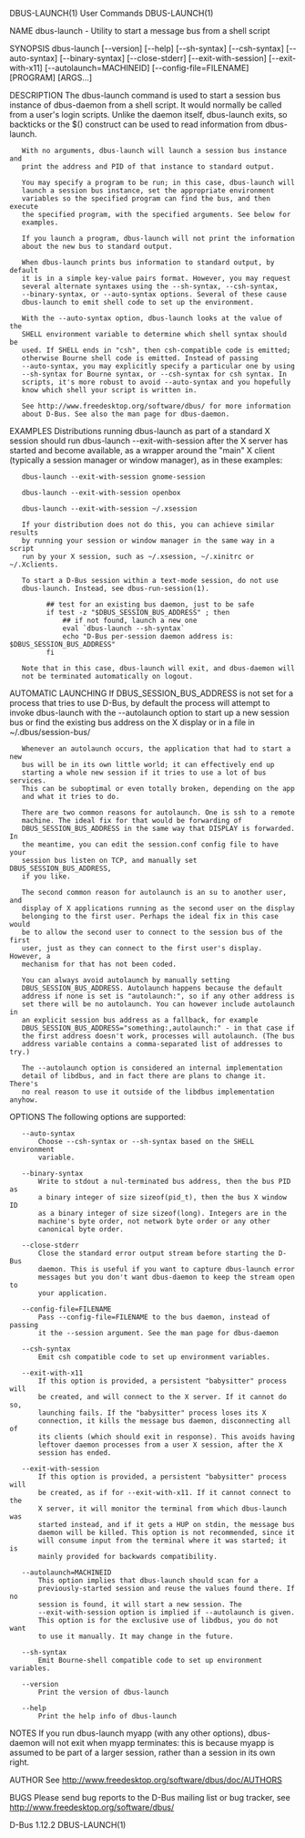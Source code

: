 DBUS-LAUNCH(1)                  User Commands                  DBUS-LAUNCH(1)

NAME
       dbus-launch - Utility to start a message bus from a shell script

SYNOPSIS
       dbus-launch [--version] [--help] [--sh-syntax] [--csh-syntax]
                   [--auto-syntax] [--binary-syntax] [--close-stderr]
                   [--exit-with-session] [--exit-with-x11]
                   [--autolaunch=MACHINEID] [--config-file=FILENAME]
                   [PROGRAM] [ARGS...]

DESCRIPTION
       The dbus-launch command is used to start a session bus instance of
       dbus-daemon from a shell script. It would normally be called from a
       user's login scripts. Unlike the daemon itself, dbus-launch exits, so
       backticks or the $() construct can be used to read information from
       dbus-launch.

       With no arguments, dbus-launch will launch a session bus instance and
       print the address and PID of that instance to standard output.

       You may specify a program to be run; in this case, dbus-launch will
       launch a session bus instance, set the appropriate environment
       variables so the specified program can find the bus, and then execute
       the specified program, with the specified arguments. See below for
       examples.

       If you launch a program, dbus-launch will not print the information
       about the new bus to standard output.

       When dbus-launch prints bus information to standard output, by default
       it is in a simple key-value pairs format. However, you may request
       several alternate syntaxes using the --sh-syntax, --csh-syntax,
       --binary-syntax, or --auto-syntax options. Several of these cause
       dbus-launch to emit shell code to set up the environment.

       With the --auto-syntax option, dbus-launch looks at the value of the
       SHELL environment variable to determine which shell syntax should be
       used. If SHELL ends in "csh", then csh-compatible code is emitted;
       otherwise Bourne shell code is emitted. Instead of passing
       --auto-syntax, you may explicitly specify a particular one by using
       --sh-syntax for Bourne syntax, or --csh-syntax for csh syntax. In
       scripts, it's more robust to avoid --auto-syntax and you hopefully
       know which shell your script is written in.

       See http://www.freedesktop.org/software/dbus/ for more information
       about D-Bus. See also the man page for dbus-daemon.

EXAMPLES
       Distributions running dbus-launch as part of a standard X session
       should run dbus-launch --exit-with-session after the X server has
       started and become available, as a wrapper around the "main" X client
       (typically a session manager or window manager), as in these examples:

       dbus-launch --exit-with-session gnome-session

       dbus-launch --exit-with-session openbox

       dbus-launch --exit-with-session ~/.xsession

       If your distribution does not do this, you can achieve similar results
       by running your session or window manager in the same way in a script
       run by your X session, such as ~/.xsession, ~/.xinitrc or ~/.Xclients.

       To start a D-Bus session within a text-mode session, do not use
       dbus-launch. Instead, see dbus-run-session(1).

             ## test for an existing bus daemon, just to be safe
             if test -z "$DBUS_SESSION_BUS_ADDRESS" ; then
                 ## if not found, launch a new one
                 eval `dbus-launch --sh-syntax`
                 echo "D-Bus per-session daemon address is: $DBUS_SESSION_BUS_ADDRESS"
             fi

       Note that in this case, dbus-launch will exit, and dbus-daemon will
       not be terminated automatically on logout.

AUTOMATIC LAUNCHING
       If DBUS_SESSION_BUS_ADDRESS is not set for a process that tries to use
       D-Bus, by default the process will attempt to invoke dbus-launch with
       the --autolaunch option to start up a new session bus or find the
       existing bus address on the X display or in a file in
       ~/.dbus/session-bus/

       Whenever an autolaunch occurs, the application that had to start a new
       bus will be in its own little world; it can effectively end up
       starting a whole new session if it tries to use a lot of bus services.
       This can be suboptimal or even totally broken, depending on the app
       and what it tries to do.

       There are two common reasons for autolaunch. One is ssh to a remote
       machine. The ideal fix for that would be forwarding of
       DBUS_SESSION_BUS_ADDRESS in the same way that DISPLAY is forwarded. In
       the meantime, you can edit the session.conf config file to have your
       session bus listen on TCP, and manually set DBUS_SESSION_BUS_ADDRESS,
       if you like.

       The second common reason for autolaunch is an su to another user, and
       display of X applications running as the second user on the display
       belonging to the first user. Perhaps the ideal fix in this case would
       be to allow the second user to connect to the session bus of the first
       user, just as they can connect to the first user's display. However, a
       mechanism for that has not been coded.

       You can always avoid autolaunch by manually setting
       DBUS_SESSION_BUS_ADDRESS. Autolaunch happens because the default
       address if none is set is "autolaunch:", so if any other address is
       set there will be no autolaunch. You can however include autolaunch in
       an explicit session bus address as a fallback, for example
       DBUS_SESSION_BUS_ADDRESS="something:,autolaunch:" - in that case if
       the first address doesn't work, processes will autolaunch. (The bus
       address variable contains a comma-separated list of addresses to try.)

       The --autolaunch option is considered an internal implementation
       detail of libdbus, and in fact there are plans to change it. There's
       no real reason to use it outside of the libdbus implementation anyhow.

OPTIONS
       The following options are supported:

       --auto-syntax
           Choose --csh-syntax or --sh-syntax based on the SHELL environment
           variable.

       --binary-syntax
           Write to stdout a nul-terminated bus address, then the bus PID as
           a binary integer of size sizeof(pid_t), then the bus X window ID
           as a binary integer of size sizeof(long). Integers are in the
           machine's byte order, not network byte order or any other
           canonical byte order.

       --close-stderr
           Close the standard error output stream before starting the D-Bus
           daemon. This is useful if you want to capture dbus-launch error
           messages but you don't want dbus-daemon to keep the stream open to
           your application.

       --config-file=FILENAME
           Pass --config-file=FILENAME to the bus daemon, instead of passing
           it the --session argument. See the man page for dbus-daemon

       --csh-syntax
           Emit csh compatible code to set up environment variables.

       --exit-with-x11
           If this option is provided, a persistent "babysitter" process will
           be created, and will connect to the X server. If it cannot do so,
           launching fails. If the "babysitter" process loses its X
           connection, it kills the message bus daemon, disconnecting all of
           its clients (which should exit in response). This avoids having
           leftover daemon processes from a user X session, after the X
           session has ended.

       --exit-with-session
           If this option is provided, a persistent "babysitter" process will
           be created, as if for --exit-with-x11. If it cannot connect to the
           X server, it will monitor the terminal from which dbus-launch was
           started instead, and if it gets a HUP on stdin, the message bus
           daemon will be killed. This option is not recommended, since it
           will consume input from the terminal where it was started; it is
           mainly provided for backwards compatibility.

       --autolaunch=MACHINEID
           This option implies that dbus-launch should scan for a
           previously-started session and reuse the values found there. If no
           session is found, it will start a new session. The
           --exit-with-session option is implied if --autolaunch is given.
           This option is for the exclusive use of libdbus, you do not want
           to use it manually. It may change in the future.

       --sh-syntax
           Emit Bourne-shell compatible code to set up environment variables.

       --version
           Print the version of dbus-launch

       --help
           Print the help info of dbus-launch

NOTES
       If you run dbus-launch myapp (with any other options), dbus-daemon
       will not exit when myapp terminates: this is because myapp is assumed
       to be part of a larger session, rather than a session in its own
       right.

AUTHOR
       See http://www.freedesktop.org/software/dbus/doc/AUTHORS

BUGS
       Please send bug reports to the D-Bus mailing list or bug tracker, see
       http://www.freedesktop.org/software/dbus/

D-Bus 1.12.2                                                   DBUS-LAUNCH(1)
